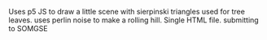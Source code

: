  Uses p5 JS to draw a little scene with sierpinski triangles used for tree leaves.
uses perlin noise to make a rolling hill.
Single HTML file. 
submitting to SOMGSE